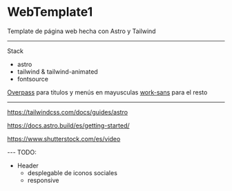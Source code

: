 # WebTemplate1
Template de página web hecha con Astro y Tailwind

---
Stack
- astro
- tailwind & tailwind-animated
- fontsource

[Overpass](https://fontsource.org/fonts/overpass/) para titulos y menús en mayusculas
[work-sans](https://fontsource.org/fonts/work-sans/) para el resto

---
https://tailwindcss.com/docs/guides/astro

https://docs.astro.build/es/getting-started/

https://www.shutterstock.com/es/video


--- TODO:
- Header
    - desplegable de iconos sociales
    - responsive